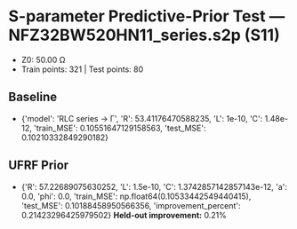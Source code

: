 # S-parameter Predictive-Prior Test — NFZ32BW520HN11_series.s2p (S11)
- Z0: 50.00 Ω
- Train points: 321  |  Test points: 80

## Baseline
- {'model': 'RLC series -> Γ', 'R': 53.41176470588235, 'L': 1e-10, 'C': 1.48e-12, 'train_MSE': 0.10551647129158563, 'test_MSE': 0.10210332849290182}

## UFRF Prior
- {'R': 57.22689075630252, 'L': 1.5e-10, 'C': 1.3742857142857143e-12, 'a': 0.0, 'phi': 0.0, 'train_MSE': np.float64(0.10533442549440415), 'test_MSE': 0.10188458950566356, 'improvement_percent': 0.21423296425979502}
**Held-out improvement:** 0.21%
